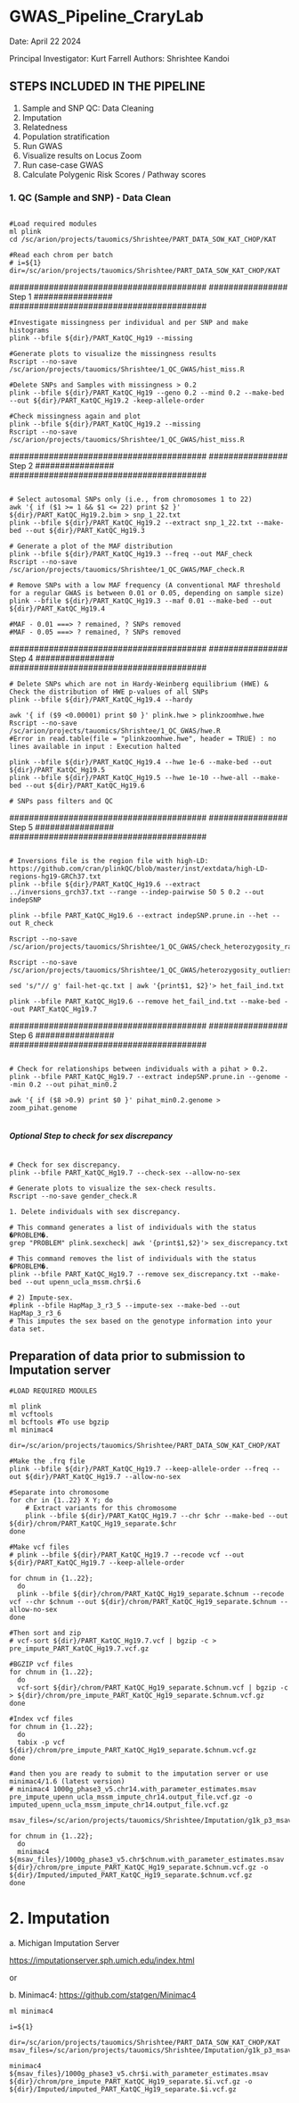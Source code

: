 # GWAS_Pipeline_CraryLab

Date: April 22 2024

Principal Investigator: Kurt Farrell
Authors: Shrishtee Kandoi

## STEPS INCLUDED IN THE PIPELINE

1. Sample and SNP QC: Data Cleaning
2. Imputation
3. Relatedness
4. Population stratification
5. Run GWAS
6. Visualize results on Locus Zoom
7. Run case-case GWAS
8. Calculate Polygenic Risk Scores / Pathway scores


### 1. QC (Sample and SNP) - Data Clean

```

#Load required modules
ml plink
cd /sc/arion/projects/tauomics/Shrishtee/PART_DATA_SOW_KAT_CHOP/KAT

#Read each chrom per batch
# i=${1}
dir=/sc/arion/projects/tauomics/Shrishtee/PART_DATA_SOW_KAT_CHOP/KAT
```
########################################
################ Step 1 ################
########################################

```
#Investigate missingness per individual and per SNP and make histograms
plink --bfile ${dir}/PART_KatQC_Hg19 --missing

#Generate plots to visualize the missingness results
Rscript --no-save /sc/arion/projects/tauomics/Shrishtee/1_QC_GWAS/hist_miss.R

#Delete SNPs and Samples with missingness > 0.2
plink --bfile ${dir}/PART_KatQC_Hg19 --geno 0.2 --mind 0.2 --make-bed --out ${dir}/PART_KatQC_Hg19.2 -keep-allele-order

#Check missingness again and plot
plink --bfile ${dir}/PART_KatQC_Hg19.2 --missing
Rscript --no-save /sc/arion/projects/tauomics/Shrishtee/1_QC_GWAS/hist_miss.R
```

########################################
################ Step 2 ################
########################################

```

# Select autosomal SNPs only (i.e., from chromosomes 1 to 22)
awk '{ if ($1 >= 1 && $1 <= 22) print $2 }' ${dir}/PART_KatQC_Hg19.2.bim > snp_1_22.txt
plink --bfile ${dir}/PART_KatQC_Hg19.2 --extract snp_1_22.txt --make-bed --out ${dir}/PART_KatQC_Hg19.3

# Generate a plot of the MAF distribution
plink --bfile ${dir}/PART_KatQC_Hg19.3 --freq --out MAF_check
Rscript --no-save /sc/arion/projects/tauomics/Shrishtee/1_QC_GWAS/MAF_check.R

# Remove SNPs with a low MAF frequency (A conventional MAF threshold for a regular GWAS is between 0.01 or 0.05, depending on sample size)
plink --bfile ${dir}/PART_KatQC_Hg19.3 --maf 0.01 --make-bed --out ${dir}/PART_KatQC_Hg19.4

#MAF - 0.01 ===> ? remained, ? SNPs removed
#MAF - 0.05 ===> ? remained, ? SNPs removed

```

########################################
################ Step 4 ################
########################################

```
# Delete SNPs which are not in Hardy-Weinberg equilibrium (HWE) & Check the distribution of HWE p-values of all SNPs
plink --bfile ${dir}/PART_KatQC_Hg19.4 --hardy

awk '{ if ($9 <0.00001) print $0 }' plink.hwe > plinkzoomhwe.hwe
Rscript --no-save /sc/arion/projects/tauomics/Shrishtee/1_QC_GWAS/hwe.R
#Error in read.table(file = "plinkzoomhwe.hwe", header = TRUE) : no lines available in input : Execution halted

plink --bfile ${dir}/PART_KatQC_Hg19.4 --hwe 1e-6 --make-bed --out ${dir}/PART_KatQC_Hg19.5
plink --bfile ${dir}/PART_KatQC_Hg19.5 --hwe 1e-10 --hwe-all --make-bed --out ${dir}/PART_KatQC_Hg19.6

# SNPs pass filters and QC

```

########################################
################ Step 5 ################
########################################

```

# Inversions file is the region file with high-LD: https://github.com/cran/plinkQC/blob/master/inst/extdata/high-LD-regions-hg19-GRCh37.txt
plink --bfile ${dir}/PART_KatQC_Hg19.6 --extract ../inversions_grch37.txt --range --indep-pairwise 50 5 0.2 --out indepSNP

plink --bfile PART_KatQC_Hg19.6 --extract indepSNP.prune.in --het --out R_check

Rscript --no-save /sc/arion/projects/tauomics/Shrishtee/1_QC_GWAS/check_heterozygosity_rate.R

Rscript --no-save /sc/arion/projects/tauomics/Shrishtee/1_QC_GWAS/heterozygosity_outliers_list.R

sed 's/"// g' fail-het-qc.txt | awk '{print$1, $2}'> het_fail_ind.txt

plink --bfile PART_KatQC_Hg19.6 --remove het_fail_ind.txt --make-bed --out PART_KatQC_Hg19.7

```

########################################
################ Step 6 ################
########################################

```

# Check for relationships between individuals with a pihat > 0.2.
plink --bfile PART_KatQC_Hg19.7 --extract indepSNP.prune.in --genome --min 0.2 --out pihat_min0.2

awk '{ if ($8 >0.9) print $0 }' pihat_min0.2.genome > zoom_pihat.genome


```



##### Optional Step to check for sex discrepancy

```

# Check for sex discrepancy.
plink --bfile PART_KatQC_Hg19.7 --check-sex --allow-no-sex

# Generate plots to visualize the sex-check results.
Rscript --no-save gender_check.R

1. Delete individuals with sex discrepancy.

# This command generates a list of individuals with the status �PROBLEM�.
grep "PROBLEM" plink.sexcheck| awk '{print$1,$2}'> sex_discrepancy.txt

# This command removes the list of individuals with the status �PROBLEM�.
plink --bfile PART_KatQC_Hg19.7 --remove sex_discrepancy.txt --make-bed --out upenn_ucla_mssm.chr$i.6 

# 2) Impute-sex.
#plink --bfile HapMap_3_r3_5 --impute-sex --make-bed --out HapMap_3_r3_6
# This imputes the sex based on the genotype information into your data set.

```

## Preparation of data prior to submission to Imputation server


```
#LOAD REQUIRED MODULES

ml plink
ml vcftools
ml bcftools #To use bgzip
ml minimac4

dir=/sc/arion/projects/tauomics/Shrishtee/PART_DATA_SOW_KAT_CHOP/KAT

#Make the .frq file
plink --bfile ${dir}/PART_KatQC_Hg19.7 --keep-allele-order --freq --out ${dir}/PART_KatQC_Hg19.7 --allow-no-sex

#Separate into chromosome
for chr in {1..22} X Y; do
    # Extract variants for this chromosome
    plink --bfile ${dir}/PART_KatQC_Hg19.7 --chr $chr --make-bed --out ${dir}/chrom/PART_KatQC_Hg19_separate.$chr
done

#Make vcf files
# plink --bfile ${dir}/PART_KatQC_Hg19.7 --recode vcf --out ${dir}/PART_KatQC_Hg19.7 --keep-allele-order

for chnum in {1..22};
  do
  plink --bfile ${dir}/chrom/PART_KatQC_Hg19_separate.$chnum --recode vcf --chr $chnum --out ${dir}/chrom/PART_KatQC_Hg19_separate.$chnum --allow-no-sex
done

#Then sort and zip
# vcf-sort ${dir}/PART_KatQC_Hg19.7.vcf | bgzip -c > pre_impute_PART_KatQC_Hg19.7.vcf.gz

#BGZIP vcf files
for chnum in {1..22};
  do
  vcf-sort ${dir}/chrom/PART_KatQC_Hg19_separate.$chnum.vcf | bgzip -c > ${dir}/chrom/pre_impute_PART_KatQC_Hg19_separate.$chnum.vcf.gz
done

#Index vcf files
for chnum in {1..22};
  do
  tabix -p vcf ${dir}/chrom/pre_impute_PART_KatQC_Hg19_separate.$chnum.vcf.gz
done

#and then you are ready to submit to the imputation server or use minimac4/1.6 (latest version)
# minimac4 1000g_phase3_v5.chr14.with_parameter_estimates.msav pre_impute_upenn_ucla_mssm_impute_chr14.output_file.vcf.gz -o imputed_upenn_ucla_mssm_impute_chr14.output_file.vcf.gz

msav_files=/sc/arion/projects/tauomics/Shrishtee/Imputation/g1k_p3_msav_files_with_estimates

for chnum in {1..22};
  do
  minimac4 ${msav_files}/1000g_phase3_v5.chr$chnum.with_parameter_estimates.msav ${dir}/chrom/pre_impute_PART_KatQC_Hg19_separate.$chnum.vcf.gz -o ${dir}/Imputed/imputed_PART_KatQC_Hg19_separate.$chnum.vcf.gz
done
```


# 2. Imputation

a. Michigan Imputation Server

https://imputationserver.sph.umich.edu/index.html

<!-- Build: hg19
Reference Panel: 1000g-phase-3-v5 (hg19)
Population: mixed
Phasing: eagle
Mode: imputation -->

or 

b. Minimac4: https://github.com/statgen/Minimac4

<!-- Reference panel: https://share.sph.umich.edu/minimac4/panels/ -->

```
ml minimac4

i=${1}

dir=/sc/arion/projects/tauomics/Shrishtee/PART_DATA_SOW_KAT_CHOP/KAT
msav_files=/sc/arion/projects/tauomics/Shrishtee/Imputation/g1k_p3_msav_files_with_estimates

minimac4 ${msav_files}/1000g_phase3_v5.chr$i.with_parameter_estimates.msav ${dir}/chrom/pre_impute_PART_KatQC_Hg19_separate.$i.vcf.gz -o ${dir}/Imputed/imputed_PART_KatQC_Hg19_separate.$i.vcf.gz

```
